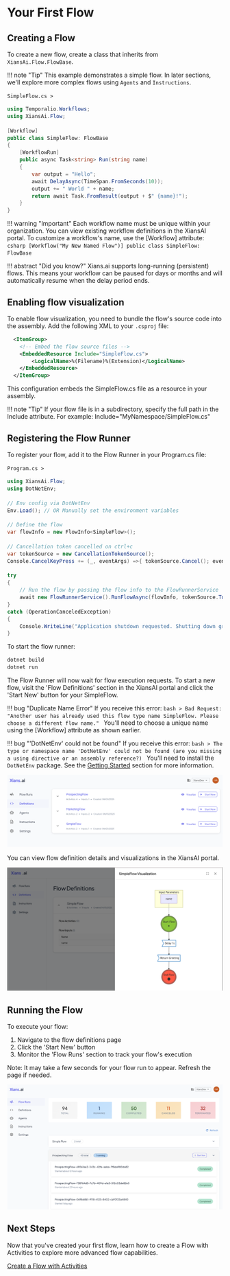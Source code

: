 # Your First Flow

## Creating a Flow

To create a new flow, create a class that inherits from `XiansAi.Flow.FlowBase`.

!!! note "Tip"
    This example demonstrates a simple flow. In later sections, we'll explore more complex flows using `Agents` and `Instructions`.

`SimpleFlow.cs >`

```csharp
using Temporalio.Workflows;
using XiansAi.Flow;

[Workflow]
public class SimpleFlow: FlowBase
{
    [WorkflowRun]
    public async Task<string> Run(string name)
    {
        var output = "Hello";
        await DelayAsync(TimeSpan.FromSeconds(10));
        output += " World " + name;
        return await Task.FromResult(output + $" {name}!");
    }
}
```

!!! warning "Important"
    Each workflow name must be unique within your organization. You can view existing workflow definitions in the XiansAI portal. To customize a workflow's name, use the [Workflow] attribute:
    ```csharp
    [Workflow("My New Named Flow")]
    public class SimpleFlow: FlowBase
    ```

!!! abstract "Did you know?"
    Xians.ai supports long-running (persistent) flows. This means your workflow can be paused for days or months and will automatically resume when the delay period ends.

## Enabling flow visualization

To enable flow visualization, you need to bundle the flow's source code into the assembly. Add the following XML to your `.csproj` file:

```xml
  <ItemGroup>
    <!-- Embed the flow source files -->
    <EmbeddedResource Include="SimpleFlow.cs">
        <LogicalName>%(Filename)%(Extension)</LogicalName>
    </EmbeddedResource>
  </ItemGroup>
```

This configuration embeds the SimpleFlow.cs file as a resource in your assembly.

!!! note "Tip"
    If your flow file is in a subdirectory, specify the full path in the Include attribute. For example: Include="MyNamespace/SimpleFlow.cs"

## Registering the Flow Runner

To register your flow, add it to the Flow Runner in your Program.cs file:

`Program.cs >`

```csharp
using XiansAi.Flow;
using DotNetEnv;

// Env config via DotNetEnv
Env.Load(); // OR Manually set the environment variables

// Define the flow
var flowInfo = new FlowInfo<SimpleFlow>();

// Cancellation token cancelled on ctrl+c
var tokenSource = new CancellationTokenSource();
Console.CancelKeyPress += (_, eventArgs) =>{ tokenSource.Cancel(); eventArgs.Cancel = true;};

try
{
    // Run the flow by passing the flow info to the FlowRunnerService
    await new FlowRunnerService().RunFlowAsync(flowInfo, tokenSource.Token);
}
catch (OperationCanceledException)
{
    Console.WriteLine("Application shutdown requested. Shutting down gracefully...");
}

```

To start the flow runner:

```bash
dotnet build    
dotnet run
```

The Flow Runner will now wait for flow execution requests. To start a new flow, visit the 'Flow Definitions' section in the XiansAI portal and click the 'Start New' button for your SimpleFlow.

!!! bug "Duplicate Name Error"
    If you receive this error:
    ```bash
    > Bad Request: "Another user has already used this flow type name SimpleFlow. Please choose a different flow name."
    ```
    You'll need to choose a unique name using the [Workflow] attribute as shown earlier.

!!! bug "'DotNetEnv' could not be found"
    If you receive this error:
    ```bash
    > The type or namespace name 'DotNetEnv' could not be found (are you missing a using directive or an assembly reference?)
    ```
    You'll need to install the `DotNetEnv` package. See the [Getting Started](./1-setting-up.md) section for more information.

![Start New Flow](../images/start-new-flow.png)

You can view flow definition details and visualizations in the XiansAI portal.

![Flow Definition Details](../images/flow-visualization.png)

## Running the Flow

To execute your flow:

1. Navigate to the flow definitions page
2. Click the 'Start New' button
3. Monitor the 'Flow Runs' section to track your flow's execution

Note: It may take a few seconds for your flow run to appear. Refresh the page if needed.

![Flow Runs](../images/flow-runs.png)

## Next Steps

Now that you've created your first flow, learn how to create a Flow with Activities to explore more advanced flow capabilities.

[Create a Flow with Activities](3-activity-flow.md)
